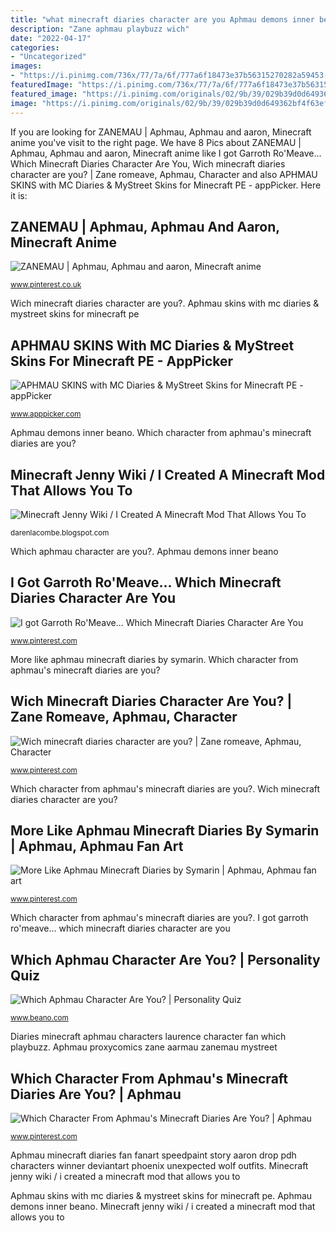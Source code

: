 ```yaml
---
title: "what minecraft diaries character are you Aphmau demons inner beano"
description: "Zane aphmau playbuzz wich"
date: "2022-04-17"
categories:
- "Uncategorized"
images:
- "https://i.pinimg.com/736x/77/7a/6f/777a6f18473e37b56315270282a59453--pins-fandom.jpg"
featuredImage: "https://i.pinimg.com/736x/77/7a/6f/777a6f18473e37b56315270282a59453--pins-fandom.jpg"
featured_image: "https://i.pinimg.com/originals/02/9b/39/029b39d0d649362bf4f63ef71788628c.jpg"
image: "https://i.pinimg.com/originals/02/9b/39/029b39d0d649362bf4f63ef71788628c.jpg"
---
```


If you are looking for ZANEMAU | Aphmau, Aphmau and aaron, Minecraft anime you've visit to the right page. We have 8 Pics about ZANEMAU | Aphmau, Aphmau and aaron, Minecraft anime like I got Garroth Ro&#039;Meave... Which Minecraft Diaries Character Are You, Wich minecraft diaries character are you? | Zane romeave, Aphmau, Character and also APHMAU SKINS with MC Diaries &amp; MyStreet Skins for Minecraft PE - appPicker. Here it is:

## ZANEMAU | Aphmau, Aphmau And Aaron, Minecraft Anime

![ZANEMAU | Aphmau, Aphmau and aaron, Minecraft anime](https://i.pinimg.com/736x/94/f2/fe/94f2fea3acfcbb8bffb23eb90c13af6d--new-neighbors-minecraft-anime.jpg "Which character from aphmau&#039;s minecraft diaries are you?")

<small>www.pinterest.co.uk</small>

Wich minecraft diaries character are you?. Aphmau skins with mc diaries &amp; mystreet skins for minecraft pe

## APHMAU SKINS With MC Diaries &amp; MyStreet Skins For Minecraft PE - AppPicker

![APHMAU SKINS with MC Diaries &amp; MyStreet Skins for Minecraft PE - appPicker](http://a3.mzstatic.com/us/r30/Purple20/v4/4e/a9/39/4ea9390c-ee0f-bbfc-47f9-b1a70283830c/sc1024x768.jpeg "Which character from aphmau&#039;s minecraft diaries are you?")

<small>www.apppicker.com</small>

Aphmau demons inner beano. Which character from aphmau&#039;s minecraft diaries are you?

## Minecraft Jenny Wiki / I Created A Minecraft Mod That Allows You To

![Minecraft Jenny Wiki / I Created A Minecraft Mod That Allows You To](https://lh6.googleusercontent.com/proxy/cQhWAAla03Ct4-UqqzfgSL5WVIPYfBM46TtfTF-ZG53ATrFTX68yZl4h-iqF1ASxOoo9xsXkez4P-EHRUnvX97fx5Gb9uGtkUyQwrk4a0_tYD6y45mkIw-HKfELsyAaeAwDSPA=w1200-h630-p-k-no-nu "Wich minecraft diaries character are you?")

<small>darenlacombe.blogspot.com</small>

Which aphmau character are you?. Aphmau demons inner beano

## I Got Garroth Ro&#039;Meave... Which Minecraft Diaries Character Are You

![I got Garroth Ro&#039;Meave... Which Minecraft Diaries Character Are You](https://i.pinimg.com/originals/3a/af/67/3aaf6742293d01af773235ef5687d341.jpg "Garroth meave ro diaries minecraft character got which aphmau")

<small>www.pinterest.com</small>

More like aphmau minecraft diaries by symarin. Which character from aphmau&#039;s minecraft diaries are you?

## Wich Minecraft Diaries Character Are You? | Zane Romeave, Aphmau, Character

![Wich minecraft diaries character are you? | Zane romeave, Aphmau, Character](https://i.pinimg.com/originals/06/98/ff/0698ff6f76c3870cdc87c075e6d87696.jpg "Which aphmau character are you?")

<small>www.pinterest.com</small>

Which character from aphmau&#039;s minecraft diaries are you?. Wich minecraft diaries character are you?

## More Like Aphmau Minecraft Diaries By Symarin | Aphmau, Aphmau Fan Art

![More Like Aphmau Minecraft Diaries by Symarin | Aphmau, Aphmau fan art](https://i.pinimg.com/736x/77/7a/6f/777a6f18473e37b56315270282a59453--pins-fandom.jpg "I got garroth ro&#039;meave... which minecraft diaries character are you")

<small>www.pinterest.com</small>

Which character from aphmau&#039;s minecraft diaries are you?. I got garroth ro&#039;meave... which minecraft diaries character are you

## Which Aphmau Character Are You? | Personality Quiz

![Which Aphmau Character Are You? | Personality Quiz](https://www.beano.com/wp-content/uploads/legacy/63282_maxresdefault-3.jpg?quality=76&amp;strip=all "Aphmau skins with mc diaries &amp; mystreet skins for minecraft pe")

<small>www.beano.com</small>

Diaries minecraft aphmau characters laurence character fan which playbuzz. Aphmau proxycomics zane aarmau zanemau mystreet

## Which Character From Aphmau&#039;s Minecraft Diaries Are You? | Aphmau

![Which Character From Aphmau&#039;s Minecraft Diaries Are You? | Aphmau](https://i.pinimg.com/originals/02/9b/39/029b39d0d649362bf4f63ef71788628c.jpg "Which character from aphmau&#039;s minecraft diaries are you?")

<small>www.pinterest.com</small>

Aphmau minecraft diaries fan fanart speedpaint story aaron drop pdh characters winner deviantart phoenix unexpected wolf outfits. Minecraft jenny wiki / i created a minecraft mod that allows you to

Aphmau skins with mc diaries &amp; mystreet skins for minecraft pe. Aphmau demons inner beano. Minecraft jenny wiki / i created a minecraft mod that allows you to
